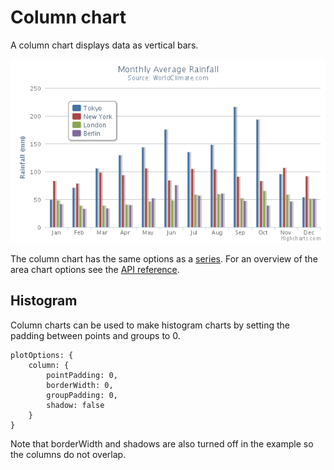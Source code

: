 Column chart
============

A column chart displays data as vertical bars.

![column.png](column.png)

The column chart has the same options as a [series](docs/chart-concepts/series). For an overview of the area chart options see the [API reference](http://api.highcharts.com/highcharts/plotOptions.column).

Histogram
---------

Column charts can be used to make histogram charts by setting the padding between points and groups to 0.

    
    plotOptions: {
        column: {
            pointPadding: 0,
            borderWidth: 0,
            groupPadding: 0,
            shadow: false
        }
    }
    

Note that borderWidth and shadows are also turned off in the example so the columns do not overlap.